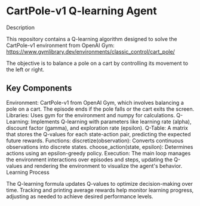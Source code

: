 # CartPole-v1 Q-learning Agent

Description

This repository contains a Q-learning algorithm designed to solve the CartPole-v1 environment from OpenAI Gym: https://www.gymlibrary.dev/environments/classic_control/cart_pole/

The objective is to balance a pole on a cart by controlling its movement to the left or right.

## Key Components

Environment: CartPole-v1 from OpenAI Gym, which involves balancing a pole on a cart. The episode ends if the pole falls or the cart exits the screen.
Libraries: Uses gym for the environment and numpy for calculations.
Q-Learning: Implements Q-learning with parameters like learning rate (alpha), discount factor (gamma), and exploration rate (epsilon).
Q-Table: A matrix that stores the Q-values for each state-action pair, predicting the expected future rewards.
Functions:
discretize(observation): Converts continuous observations into discrete states.
choose_action(state, epsilon): Determines actions using an epsilon-greedy policy.
Execution: The main loop manages the environment interactions over episodes and steps, updating the Q-values and rendering the environment to visualize the agent's behavior.
Learning Process

The Q-learning formula updates Q-values to optimize decision-making over time.
Tracking and printing average rewards help monitor learning progress, adjusting as needed to achieve desired performance levels.
